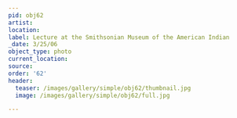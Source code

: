 ```yaml
---
pid: obj62
artist:
location:
label: Lecture at the Smithsonian Museum of the American Indian
_date: 3/25/06
object_type: photo
current_location:
source:
order: '62'
header:
  teaser: /images/gallery/simple/obj62/thumbnail.jpg
  image: /images/gallery/simple/obj62/full.jpg

---
```


